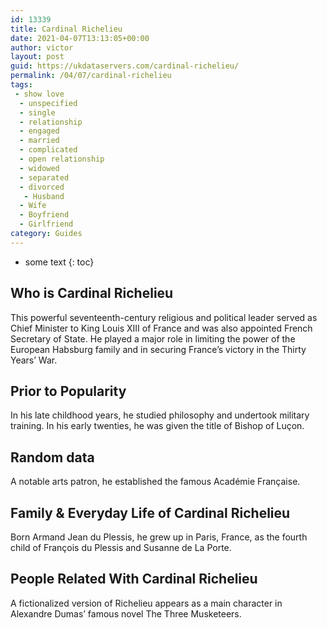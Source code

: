 ```yaml
---
id: 13339
title: Cardinal Richelieu
date: 2021-04-07T13:13:05+00:00
author: victor
layout: post
guid: https://ukdataservers.com/cardinal-richelieu/
permalink: /04/07/cardinal-richelieu
tags:
 - show love
  - unspecified
  - single
  - relationship
  - engaged
  - married
  - complicated
  - open relationship
  - widowed
  - separated
  - divorced
   - Husband
  - Wife
  - Boyfriend
  - Girlfriend
category: Guides
---
```


* some text
{: toc}


## Who is Cardinal Richelieu



This powerful seventeenth-century religious and political leader served as Chief Minister to King Louis XIII of France and was also appointed French Secretary of State. He played a major role in limiting the power of the European Habsburg family and in securing France&#8217;s victory in the Thirty Years&#8217; War.

                
                
                
## Prior to Popularity



In his late childhood years, he studied philosophy and undertook military training. In his early twenties, he was given the title of Bishop of Luçon.

                
                
                
## Random data



A notable arts patron, he established the famous Académie Française.

                
                
                
## Family & Everyday Life of Cardinal Richelieu



Born Armand Jean du Plessis, he grew up in Paris, France, as the fourth child of François du Plessis and Susanne de La Porte.

                
                
                
## People Related With Cardinal Richelieu



A fictionalized version of Richelieu appears as a main character in Alexandre Dumas&#8217; famous novel The Three Musketeers.

                
              
            
          
          
          